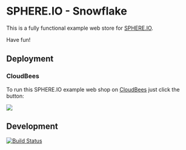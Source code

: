 SPHERE.IO - Snowflake
=====================

This is a fully functional example web store for [SPHERE.IO](http://sphere.io).

Have fun!

## Deployment

### CloudBees

To run this SPHERE.IO example web shop on [CloudBees](http://cloudbees.com) just click the button:

<a href="https://grandcentral.cloudbees.com/?CB_clickstart=https://raw.github.com/commercetools/sphere-snowflake/master/deploy/cloudbees/clickstart.json"><img src="https://d3ko533tu1ozfq.cloudfront.net/clickstart/deployInstantly.png"/></a>

## Development

[![Build Status](https://travis-ci.org/commercetools/sphere-snowflake.png)](https://travis-ci.org/commercetools/sphere-snowflake)
